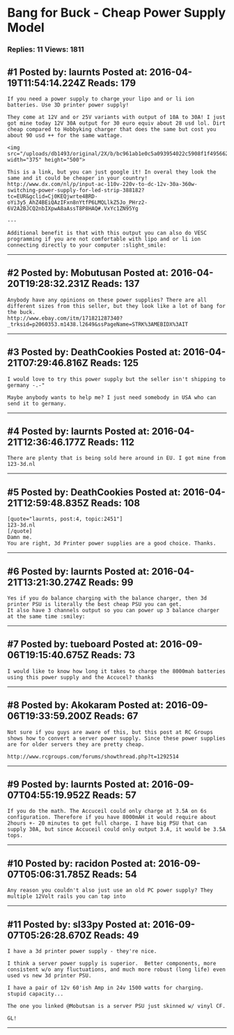 # Bang for Buck - Cheap Power Supply Model

### Replies: 11 Views: 1811

## \#1 Posted by: laurnts Posted at: 2016-04-19T11:54:14.224Z Reads: 179

```
If you need a power supply to charge your lipo and or li ion batteries. Use 3D printer power supply!

They come at 12V and or 25V variants with output of 10A to 30A! I just got mine today 12V 30A output for 30 euro equiv about 28 usd lol. Dirt cheap compared to Hobbyking charger that does the same but cost you about 90 usd ++ for the same wattage.

<img src="/uploads/db1493/original/2X/b/bc961ab1e0c5a093954022c5908f1f495662c46b.jpeg" width="375" height="500">

This is a link, but you can just google it! In overal they look the same and it could be cheaper in your country!
http://www.dx.com/nl/p/input-ac-110v-220v-to-dc-12v-30a-360w-switching-power-supply-for-led-strip-388182?tc=EUR&gclid=Cj0KEQjwrte4BRD-oYi3y5_AhZ4BEiQAzIFxn8nYtfP6LMQLlkZ5Jo_PHrz2-6V2A2BJCQ2nbIXpwA8aAssT8P8HAQ#.VxYc1ZN95Yg

---

Additional benefit is that with this output you can also do VESC programming if you are not comfortable with lipo and or li ion connecting directly to your computer :slight_smile:
```

---
## \#2 Posted by: Mobutusan Posted at: 2016-04-20T19:28:32.231Z Reads: 137

```
Anybody have any opinions on these power supplies? There are all different sizes from this seller, but they look like a lot of bang for the buck. 
http://www.ebay.com/itm/171821287340?_trksid=p2060353.m1438.l2649&ssPageName=STRK%3AMEBIDX%3AIT
```

---
## \#3 Posted by: DeathCookies Posted at: 2016-04-21T07:29:46.816Z Reads: 125

```
I would love to try this power supply but the seller isn't shipping to germany -.-"

Maybe anybody wants to help me? I just need somebody in USA who can send it to germany.
```

---
## \#4 Posted by: laurnts Posted at: 2016-04-21T12:36:46.177Z Reads: 112

```
There are plenty that is being sold here around in EU. I got mine from 123-3d.nl
```

---
## \#5 Posted by: DeathCookies Posted at: 2016-04-21T12:59:48.835Z Reads: 108

```
[quote="laurnts, post:4, topic:2451"]
123-3d.nl
[/quote]
Damn me. 
You are right, 3d Printer power supplies are a good choice. Thanks.
```

---
## \#6 Posted by: laurnts Posted at: 2016-04-21T13:21:30.274Z Reads: 99

```
Yes if you do balance charging with the balance charger, then 3d printer PSU is literally the best cheap PSU you can get.
It also have 3 channels output so you can power up 3 balance charger at the same time :smiley:
```

---
## \#7 Posted by: tueboard Posted at: 2016-09-06T19:15:40.675Z Reads: 73

```
I would like to know how long it takes to charge the 8000mah batteries using this power supply and the Accucel? thanks
```

---
## \#8 Posted by: Akokaram Posted at: 2016-09-06T19:33:59.200Z Reads: 67

```
Not sure if you guys are aware of this, but this post at RC Groups shows how to convert a server power supply. Since these power supplies are for older servers they are pretty cheap.

http://www.rcgroups.com/forums/showthread.php?t=1292514
```

---
## \#9 Posted by: laurnts Posted at: 2016-09-07T04:55:19.952Z Reads: 57

```
If you do the math. The Accuceil could only charge at 3.5A on 6s configuration. Therefore if you have 8000mAH it would require about 2hours +- 20 minutes to get full charge. I have big PSU that can supply 30A, but since Accuceil could only output 3.A, it would be 3.5A tops.
```

---
## \#10 Posted by: racidon Posted at: 2016-09-07T05:06:31.785Z Reads: 54

```
Any reason you couldn't also just use an old PC power supply? They multiple 12Volt rails you can tap into
```

---
## \#11 Posted by: sl33py Posted at: 2016-09-07T05:26:28.670Z Reads: 49

```
I have a 3d printer power supply - they're nice.

I think a server power supply is superior.  Better components, more consistent w/o any fluctuations, and much more robust (long life) even used vs new 3d printer PSU.

I have a pair of 12v 60'ish Amp in 24v 1500 watts for charging.  stupid capacity...  

The one you linked @Mobutsan is a server PSU just skinned w/ vinyl CF.

GL!
```

---
